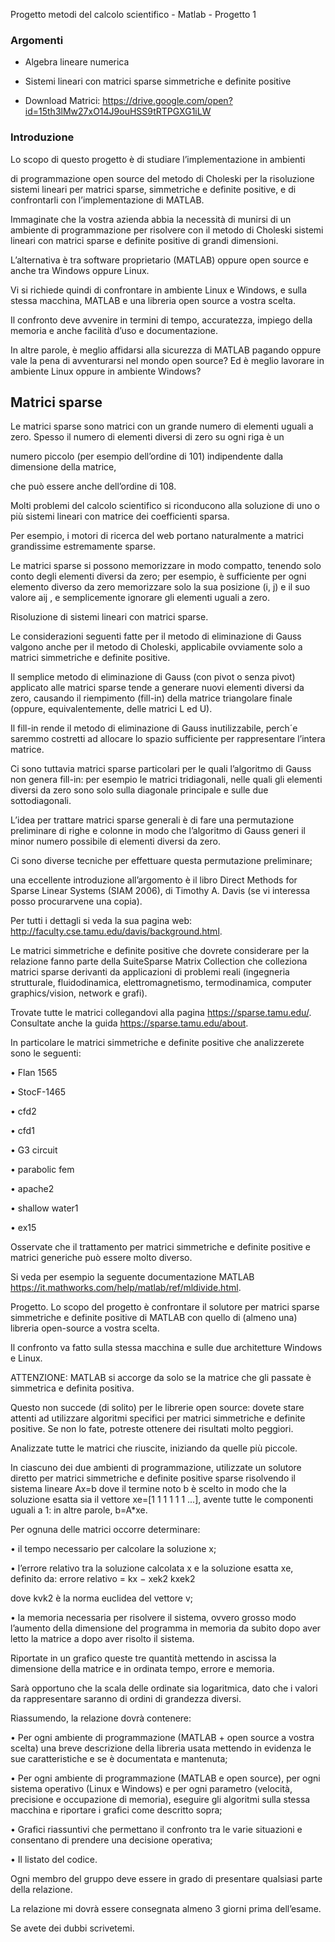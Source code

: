 Progetto metodi del calcolo scientifico - Matlab - Progetto 1

### Argomenti

- Algebra lineare numerica

- Sistemi lineari con matrici sparse simmetriche e definite positive

- Download Matrici:
  https://drive.google.com/open?id=15th3lMw27xO14J9ouHSS9tRTPGXG1iLW


### Introduzione
Lo scopo di questo progetto è di studiare l’implementazione in ambienti

di programmazione open source del metodo di Choleski per la risoluzione sistemi lineari per matrici sparse, simmetriche e definite positive, e di confrontarli con l’implementazione di MATLAB.

Immaginate che la vostra azienda abbia la necessità di munirsi di un ambiente di programmazione per risolvere con il metodo di Choleski sistemi lineari con matrici sparse e definite positive di grandi dimensioni.

L’alternativa è tra software proprietario (MATLAB) oppure open source e anche tra Windows oppure Linux.

Vi si richiede quindi di confrontare in ambiente Linux e Windows, e sulla stessa macchina, MATLAB e una libreria open source a vostra scelta.

Il confronto deve avvenire in termini di tempo, accuratezza, impiego della memoria e anche facilità d’uso e documentazione.

In altre parole, è meglio affidarsi alla sicurezza di MATLAB pagando oppure vale la pena di avventurarsi nel mondo open source? Ed è meglio lavorare in ambiente Linux oppure in ambiente Windows?

## Matrici sparse
Le matrici sparse sono matrici con un grande numero di elementi
uguali a zero. Spesso il numero di elementi diversi di zero su ogni riga è un

numero piccolo (per esempio dell’ordine di 101) indipendente dalla dimensione della matrice, 

che può essere anche dell’ordine di 108.

Molti problemi del calcolo scientifico si riconducono
alla soluzione di uno o più sistemi lineari con matrice dei coefficienti sparsa.

Per esempio, i motori di ricerca del web portano naturalmente a matrici grandissime estremamente
sparse.

Le matrici sparse si possono memorizzare in modo compatto, tenendo solo conto degli
elementi diversi da zero; per esempio, è sufficiente per ogni elemento diverso da zero memorizzare solo la sua posizione (i, j) e il suo valore aij , e semplicemente ignorare gli elementi uguali a zero.

Risoluzione di sistemi lineari con matrici sparse.

Le considerazioni seguenti fatte per il metodo di eliminazione di Gauss valgono anche per il metodo di Choleski, applicabile
ovviamente solo a matrici simmetriche e definite positive.

Il semplice metodo di eliminazione di Gauss (con pivot o senza pivot) applicato alle
matrici sparse tende a generare nuovi elementi diversi da zero, causando il riempimento
(fill-in) della matrice triangolare finale (oppure, equivalentemente, delle matrici L ed U).

Il fill-in rende il metodo di eliminazione di Gauss inutilizzabile, perch´e saremmo costretti
ad allocare lo spazio sufficiente per rappresentare l’intera matrice.

Ci sono tuttavia matrici sparse particolari per le quali l’algoritmo di Gauss non genera fill-in: per esempio le matrici tridiagonali, nelle quali gli elementi diversi da zero sono solo sulla diagonale principale e sulle due sottodiagonali.

L’idea per trattare matrici sparse generali è di fare una permutazione preliminare di righe
e colonne in modo che l’algoritmo di Gauss generi il minor numero possibile di elementi
diversi da zero.


Ci sono diverse tecniche per effettuare questa permutazione preliminare; 

una eccellente
introduzione all’argomento è il libro Direct Methods for Sparse Linear Systems (SIAM
2006), di Timothy A. Davis (se vi interessa posso procurarvene una copia).


Per tutti i dettagli si veda la sua pagina web:
http://faculty.cse.tamu.edu/davis/background.html.


Le matrici simmetriche e definite positive che dovrete considerare per la relazione fanno
parte della SuiteSparse Matrix Collection che colleziona matrici sparse derivanti da
applicazioni di problemi reali (ingegneria strutturale, fluidodinamica, elettromagnetismo,
termodinamica, computer graphics/vision, network e grafi).

Trovate tutte le matrici collegandovi alla pagina https://sparse.tamu.edu/.
Consultate anche la guida https://sparse.tamu.edu/about.


In particolare le matrici simmetriche e definite positive che analizzerete sono le seguenti:

• Flan 1565

• StocF-1465

• cfd2

• cfd1

• G3 circuit

• parabolic fem

• apache2

• shallow water1

• ex15

Osservate che il trattamento per matrici simmetriche e definite positive e matrici generiche
può essere molto diverso.

Si veda per esempio la seguente documentazione MATLAB
https://it.mathworks.com/help/matlab/ref/mldivide.html.

Progetto. Lo scopo del progetto è confrontare il solutore per matrici sparse simmetriche e definite positive di MATLAB con quello di (almeno una) libreria open-source a
vostra scelta. 

Il confronto va fatto sulla stessa macchina e sulle due architetture
Windows e Linux.

ATTENZIONE: MATLAB si accorge da solo se la matrice che gli passate è simmetrica
e definita positiva.

Questo non succede (di solito) per le librerie open source: dovete
stare attenti ad utilizzare algoritmi specifici per matrici simmetriche e definite positive.
Se non lo fate, potreste ottenere dei risultati molto peggiori.

Analizzate tutte le matrici che riuscite, iniziando da quelle più piccole.

In ciascuno dei due ambienti di programmazione, utilizzate un solutore diretto per matrici
simmetriche e definite positive sparse risolvendo il sistema lineare Ax=b dove il termine
noto b è scelto in modo che la soluzione esatta sia il vettore xe=[1 1 1 1 1 1 ...],
avente tutte le componenti uguali a 1: in altre parole, b=A*xe.

Per ognuna delle matrici occorre determinare:

• il tempo necessario per calcolare la soluzione x;


• l’errore relativo tra la soluzione calcolata x e la soluzione esatta xe, definito da:
errore relativo =
kx − xek2
kxek2

dove kvk2 è la norma euclidea del vettore v;

• la memoria necessaria per risolvere il sistema, ovvero grosso modo l’aumento della
dimensione del programma in memoria da subito dopo aver letto la matrice a dopo
aver risolto il sistema.

Riportate in un grafico queste tre quantità mettendo in ascissa la dimensione della matrice
e in ordinata tempo, errore e memoria.

Sarà opportuno che la scala delle ordinate sia
logaritmica, dato che i valori da rappresentare saranno di ordini di grandezza diversi.

Riassumendo, la relazione dovrà contenere:

• Per ogni ambiente di programmazione (MATLAB + open source a vostra scelta)
una breve descrizione della libreria usata mettendo in evidenza le sue caratteristiche
e se è documentata e mantenuta;

• Per ogni ambiente di programmazione (MATLAB e open source), per ogni sistema
operativo (Linux e Windows) e per ogni parametro (velocità, precisione e occupazione di memoria), eseguire gli algoritmi sulla stessa macchina e riportare i grafici
come descritto sopra;

• Grafici riassuntivi che permettano il confronto tra le varie situazioni e consentano
di prendere una decisione operativa;

• Il listato del codice.

Ogni membro del
gruppo deve essere in grado di presentare qualsiasi parte della relazione.

La relazione mi dovrà essere consegnata almeno 3 giorni prima dell’esame.

Se avete dei dubbi scrivetemi.
